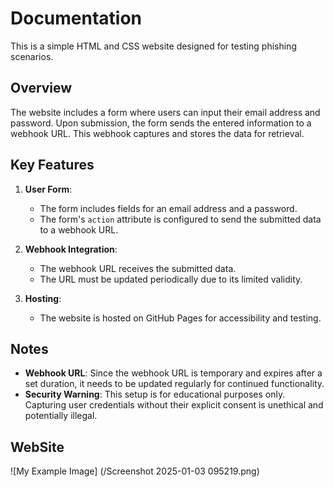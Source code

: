 # Documentation

This is a simple HTML and CSS website designed for testing phishing scenarios. 

## Overview

The website includes a form where users can input their email address and password. Upon submission, the form sends the entered information to a webhook URL. This webhook captures and stores the data for retrieval. 

## Key Features

1. **User Form**: 
   - The form includes fields for an email address and a password.
   - The form's `action` attribute is configured to send the submitted data to a webhook URL.

2. **Webhook Integration**: 
   - The webhook URL receives the submitted data.
   - The URL must be updated periodically due to its limited validity.

3. **Hosting**: 
   - The website is hosted on GitHub Pages for accessibility and testing.

## Notes

- **Webhook URL**: Since the webhook URL is temporary and expires after a set duration, it needs to be updated regularly for continued functionality.
- **Security Warning**: This setup is for educational purposes only. Capturing user credentials without their explicit consent is unethical and potentially illegal.

## WebSite 
![My Example Image] (/Screenshot 2025-01-03 095219.png)

